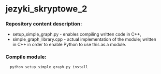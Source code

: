 # jezyki_skryptowe_2

### Repository content description:

* setup_simple_graph.py - enables compiling written code in C++,
* simple_graph_library.cpp - actual implementation of the module; written in C++ in order to enable Python to use this as a module.
### Compile module: 
``` 
  python setup_simple_graph.py install
```

